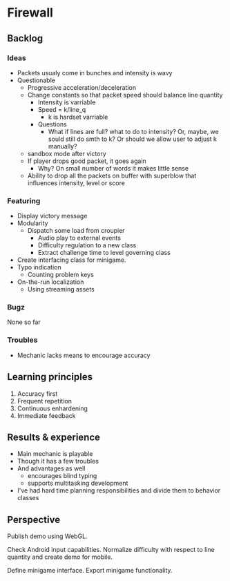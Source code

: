﻿# Firewall
## Backlog

### Ideas
  * Packets usualy come in bunches and intensity is wavy
* Questionable
  * Progressive acceleration/deceleration
  * Change constants so that packet speed should balance line quantity
    * Intensity is varriable
    * Speed = k/line\_q
      * k is hardset varriable
    * Questions
      * What if lines are full? what to do to intensity? Or, maybe, we sould still do smth to k? Or should we allow user to adjust k manually?
  * sandbox mode after victory
  * If player drops good packet, it goes again
    * Why? On small number of words it makes little sense
  * Ability to drop all the packets on buffer with superblow that influences intensity, level or score
### Featuring
* Display victory message
* Modularity
  * Dispatch some load from croupier
    * Audio play to external events
    * Difficulty regulation to a new class
    * Extract challenge time to level governing class
* Create interfacing class for minigame.
* Typo indication
  * Counting problem keys
* On-the-run localization
  * Using streaming assets
### Bugz
None so far
### Troubles
* Mechanic lacks means to encourage accuracy
## Learning principles
1. Accuracy first
1. Frequent repetition
1. Continuous enhardening
1. Immediate feedback
## Results & experience
* Main mechanic is playable
* Though it has a few troubles
* And advantages as well
  * encourages blind typing
  * supports multitasking development
* I've had hard time planning responsibilities and divide them to behavior classes

## Perspective
Publish demo using WebGL.

Check Android input capabilities. Normalize difficulty with respect to line quantity and create demo for mobile.

Define minigame interface. Export minigame functionality.